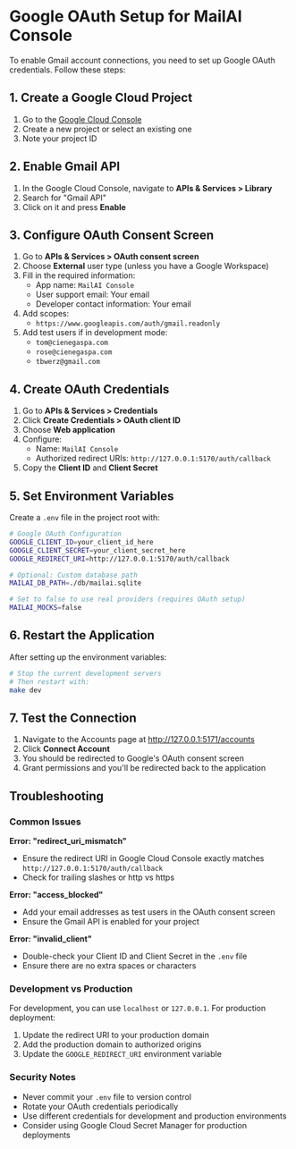 # Google OAuth Setup for MailAI Console

To enable Gmail account connections, you need to set up Google OAuth credentials. Follow these steps:

## 1. Create a Google Cloud Project

1. Go to the [Google Cloud Console](https://console.cloud.google.com/)
2. Create a new project or select an existing one
3. Note your project ID

## 2. Enable Gmail API

1. In the Google Cloud Console, navigate to **APIs & Services > Library**
2. Search for "Gmail API" 
3. Click on it and press **Enable**

## 3. Configure OAuth Consent Screen

1. Go to **APIs & Services > OAuth consent screen**
2. Choose **External** user type (unless you have a Google Workspace)
3. Fill in the required information:
   - App name: `MailAI Console`
   - User support email: Your email
   - Developer contact information: Your email
4. Add scopes:
   - `https://www.googleapis.com/auth/gmail.readonly`
5. Add test users if in development mode:
   - `tom@cienegaspa.com`
   - `rose@cienegaspa.com` 
   - `tbwerz@gmail.com`

## 4. Create OAuth Credentials

1. Go to **APIs & Services > Credentials**
2. Click **Create Credentials > OAuth client ID**
3. Choose **Web application**
4. Configure:
   - Name: `MailAI Console`
   - Authorized redirect URIs: `http://127.0.0.1:5170/auth/callback`
5. Copy the **Client ID** and **Client Secret**

## 5. Set Environment Variables

Create a `.env` file in the project root with:

```bash
# Google OAuth Configuration
GOOGLE_CLIENT_ID=your_client_id_here
GOOGLE_CLIENT_SECRET=your_client_secret_here
GOOGLE_REDIRECT_URI=http://127.0.0.1:5170/auth/callback

# Optional: Custom database path
MAILAI_DB_PATH=./db/mailai.sqlite

# Set to false to use real providers (requires OAuth setup)
MAILAI_MOCKS=false
```

## 6. Restart the Application

After setting up the environment variables:

```bash
# Stop the current development servers
# Then restart with:
make dev
```

## 7. Test the Connection

1. Navigate to the Accounts page at http://127.0.0.1:5171/accounts
2. Click **Connect Account**
3. You should be redirected to Google's OAuth consent screen
4. Grant permissions and you'll be redirected back to the application

## Troubleshooting

### Common Issues

**Error: "redirect_uri_mismatch"**
- Ensure the redirect URI in Google Cloud Console exactly matches `http://127.0.0.1:5170/auth/callback`
- Check for trailing slashes or http vs https

**Error: "access_blocked"**
- Add your email addresses as test users in the OAuth consent screen
- Ensure the Gmail API is enabled for your project

**Error: "invalid_client"**
- Double-check your Client ID and Client Secret in the `.env` file
- Ensure there are no extra spaces or characters

### Development vs Production

For development, you can use `localhost` or `127.0.0.1`. For production deployment:

1. Update the redirect URI to your production domain
2. Add the production domain to authorized origins
3. Update the `GOOGLE_REDIRECT_URI` environment variable

### Security Notes

- Never commit your `.env` file to version control
- Rotate your OAuth credentials periodically
- Use different credentials for development and production environments
- Consider using Google Cloud Secret Manager for production deployments